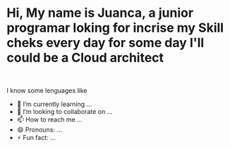 <h1 style="font-weight: bold;">Hi, My name is Juanca, a junior programar loking for incrise my Skill cheks every day for some day I'll could be a Cloud architect</h1>

<img src="https://cdn-icons-png.freepik.com/512/5813/5813738.png?uid=R165052703&ga=GA1.1.1764556811.1727911206" style="color: transparent; height: 16px;width: 16px;">

I know some lenguages like 
- 🌱 I’m currently learning ...
- 💞️ I’m looking to collaborate on ...
- 📫 How to reach me ...
- 😄 Pronouns: ...
- ⚡ Fun fact: ...

<!---
juanca1620/juanca1620 is a ✨ special ✨ repository because its `README.md` (this file) appears on your GitHub profile.
You can click the Preview link to take a look at your changes.
--->
